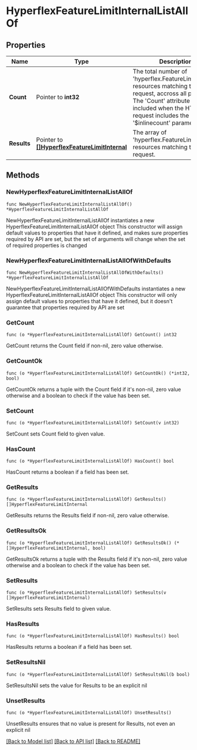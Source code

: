 # HyperflexFeatureLimitInternalListAllOf

## Properties

Name | Type | Description | Notes
------------ | ------------- | ------------- | -------------
**Count** | Pointer to **int32** | The total number of &#39;hyperflex.FeatureLimitInternal&#39; resources matching the request, accross all pages. The &#39;Count&#39; attribute is included when the HTTP GET request includes the &#39;$inlinecount&#39; parameter. | [optional] 
**Results** | Pointer to [**[]HyperflexFeatureLimitInternal**](hyperflex.FeatureLimitInternal.md) | The array of &#39;hyperflex.FeatureLimitInternal&#39; resources matching the request. | [optional] 

## Methods

### NewHyperflexFeatureLimitInternalListAllOf

`func NewHyperflexFeatureLimitInternalListAllOf() *HyperflexFeatureLimitInternalListAllOf`

NewHyperflexFeatureLimitInternalListAllOf instantiates a new HyperflexFeatureLimitInternalListAllOf object
This constructor will assign default values to properties that have it defined,
and makes sure properties required by API are set, but the set of arguments
will change when the set of required properties is changed

### NewHyperflexFeatureLimitInternalListAllOfWithDefaults

`func NewHyperflexFeatureLimitInternalListAllOfWithDefaults() *HyperflexFeatureLimitInternalListAllOf`

NewHyperflexFeatureLimitInternalListAllOfWithDefaults instantiates a new HyperflexFeatureLimitInternalListAllOf object
This constructor will only assign default values to properties that have it defined,
but it doesn't guarantee that properties required by API are set

### GetCount

`func (o *HyperflexFeatureLimitInternalListAllOf) GetCount() int32`

GetCount returns the Count field if non-nil, zero value otherwise.

### GetCountOk

`func (o *HyperflexFeatureLimitInternalListAllOf) GetCountOk() (*int32, bool)`

GetCountOk returns a tuple with the Count field if it's non-nil, zero value otherwise
and a boolean to check if the value has been set.

### SetCount

`func (o *HyperflexFeatureLimitInternalListAllOf) SetCount(v int32)`

SetCount sets Count field to given value.

### HasCount

`func (o *HyperflexFeatureLimitInternalListAllOf) HasCount() bool`

HasCount returns a boolean if a field has been set.

### GetResults

`func (o *HyperflexFeatureLimitInternalListAllOf) GetResults() []HyperflexFeatureLimitInternal`

GetResults returns the Results field if non-nil, zero value otherwise.

### GetResultsOk

`func (o *HyperflexFeatureLimitInternalListAllOf) GetResultsOk() (*[]HyperflexFeatureLimitInternal, bool)`

GetResultsOk returns a tuple with the Results field if it's non-nil, zero value otherwise
and a boolean to check if the value has been set.

### SetResults

`func (o *HyperflexFeatureLimitInternalListAllOf) SetResults(v []HyperflexFeatureLimitInternal)`

SetResults sets Results field to given value.

### HasResults

`func (o *HyperflexFeatureLimitInternalListAllOf) HasResults() bool`

HasResults returns a boolean if a field has been set.

### SetResultsNil

`func (o *HyperflexFeatureLimitInternalListAllOf) SetResultsNil(b bool)`

 SetResultsNil sets the value for Results to be an explicit nil

### UnsetResults
`func (o *HyperflexFeatureLimitInternalListAllOf) UnsetResults()`

UnsetResults ensures that no value is present for Results, not even an explicit nil

[[Back to Model list]](../README.md#documentation-for-models) [[Back to API list]](../README.md#documentation-for-api-endpoints) [[Back to README]](../README.md)


